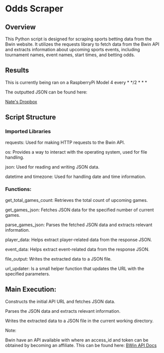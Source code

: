 # Odds Scraper
## Overview
This Python script is designed for scraping sports betting data from the Bwin website. It utilizes the requests library to fetch data from the Bwin API and extracts information about upcoming sports events, including tournament names, event names, start times, and betting odds.

## Results

This is currently being ran on a RaspberryPi Model 4 every * */2 * * *

The outputted JSON can be found here:

[Nate's Dropbox](https://www.dropbox.com/scl/fo/envwkbmx6rqeq82ri3le4/h?rlkey=2skc2ny1poimq793x4squxp4j&dl=0)

## Script Structure

### Imported Libraries

requests: Used for making HTTP requests to the Bwin API.

os: Provides a way to interact with the operating system, used for file handling.

json: Used for reading and writing JSON data.

datetime and timezone: Used for handling date and time information.

### Functions:

get_total_games_count: Retrieves the total count of upcoming games.

get_games_json: Fetches JSON data for the specified number of current games.

parse_games_json: Parses the fetched JSON data and extracts relevant information.

player_data: Helps extract player-related data from the response JSON.

event_data: Helps extract event-related data from the response JSON.

file_output: Writes the extracted data to a JSON file.

url_updater: Is a small helper function that updates the URL with the specified parameters.

## Main Execution:

Constructs the initial API URL and fetches JSON data.

Parses the JSON data and extracts relevant information.

Writes the extracted data to a JSON file in the current working directory.


Note:

Bwin have an API available with where an access_id and token can be obtained by becoming an affiliate.
This can be found here: [BWin API Docs](https://sportsapi.bwin.com/articles/getinvolved.html)
